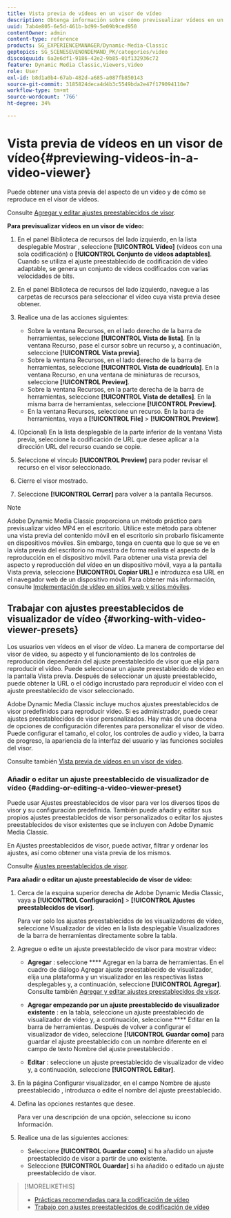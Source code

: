 ```yaml
---
title: Vista previa de vídeos en un visor de vídeo
description: Obtenga información sobre cómo previsualizar vídeos en un visualizador de vídeo.
uuid: 7ab4e805-6e5d-461b-bd99-5e09b9ced950
contentOwner: admin
content-type: reference
products: SG_EXPERIENCEMANAGER/Dynamic-Media-Classic
geptopics: SG_SCENESEVENONDEMAND_PK/categories/video
discoiquuid: 6a2e6df1-9186-42e2-9b85-01f132936c72
feature: Dynamic Media Classic,Viewers,Video
role: User
exl-id: b8d1a0b4-67ab-482d-a685-a087fb850143
source-git-commit: 3185824deca4d4b3c5549bda2e47f179094110e7
workflow-type: tm+mt
source-wordcount: '766'
ht-degree: 34%

---
```


# Vista previa de vídeos en un visor de vídeo{#previewing-videos-in-a-video-viewer}

Puede obtener una vista previa del aspecto de un vídeo y de cómo se reproduce en el visor de vídeos.

Consulte [Agregar y editar ajustes preestablecidos de visor](application-setup.md#adding_and_editing_viewer_presets).

**Para previsualizar vídeos en un visor de vídeo:**

1. En el panel Biblioteca de recursos del lado izquierdo, en la lista desplegable Mostrar , seleccione **[!UICONTROL Vídeo]** (vídeos con una sola codificación) o **[!UICONTROL Conjunto de vídeos adaptables]**. Cuando se utiliza el ajuste preestablecido de codificación de vídeo adaptable, se genera un conjunto de vídeos codificados con varias velocidades de bits.
1. En el panel Biblioteca de recursos del lado izquierdo, navegue a las carpetas de recursos para seleccionar el vídeo cuya vista previa desee obtener.
1. Realice una de las acciones siguientes:

   * Sobre la ventana Recursos, en el lado derecho de la barra de herramientas, seleccione **[!UICONTROL Vista de lista]**. En la ventana Recurso, pase el cursor sobre un recurso y, a continuación, seleccione **[!UICONTROL Vista previa]**.
   * Sobre la ventana Recursos, en el lado derecho de la barra de herramientas, seleccione **[!UICONTROL Vista de cuadrícula]**. En la ventana Recurso, en una ventana de miniaturas de recursos, seleccione **[!UICONTROL Preview]**.
   * Sobre la ventana Recursos, en la parte derecha de la barra de herramientas, seleccione **[!UICONTROL Vista de detalles]**. En la misma barra de herramientas, seleccione **[!UICONTROL Preview]**.
   * En la ventana Recursos, seleccione un recurso. En la barra de herramientas, vaya a **[!UICONTROL File]** > **[!UICONTROL Preview]**.

1. (Opcional) En la lista desplegable de la parte inferior de la ventana Vista previa, seleccione la codificación de URL que desee aplicar a la dirección URL del recurso cuando se copie.
1. Seleccione el vínculo **[!UICONTROL Preview]** para poder revisar el recurso en el visor seleccionado.
1. Cierre el visor mostrado.
1. Seleccione **[!UICONTROL Cerrar]** para volver a la pantalla Recursos.

>[!NOTE]
>
>Adobe Dynamic Media Classic proporciona un método práctico para previsualizar vídeo MP4 en el escritorio. Utilice este método para obtener una vista previa del contenido móvil en el escritorio sin probarlo físicamente en dispositivos móviles. Sin embargo, tenga en cuenta que lo que se ve en la vista previa del escritorio no muestra de forma realista el aspecto de la reproducción en el dispositivo móvil. Para obtener una vista previa del aspecto y reproducción del vídeo en un dispositivo móvil, vaya a la pantalla Vista previa, seleccione **[!UICONTROL Copiar URL]** e introduzca esa URL en el navegador web de un dispositivo móvil. Para obtener más información, consulte [Implementación de vídeo en sitios web y sitios móviles](deploying-video-websites-mobile-sites.md#deploying_video_to_your_websites_and_mobile_sites).

## Trabajar con ajustes preestablecidos de visualizador de vídeo {#working-with-video-viewer-presets}

Los usuarios ven vídeos en el visor de vídeo. La manera de comportarse del visor de vídeo, su aspecto y el funcionamiento de los controles de reproducción dependerán del ajuste preestablecido de visor que elija para reproducir el vídeo. Puede seleccionar un ajuste preestablecido de vídeo en la pantalla Vista previa. Después de seleccionar un ajuste preestablecido, puede obtener la URL o el código incrustado para reproducir el vídeo con el ajuste preestablecido de visor seleccionado.

Adobe Dynamic Media Classic incluye muchos ajustes preestablecidos de visor predefinidos para reproducir vídeo. Si es administrador, puede crear ajustes preestablecidos de visor personalizados. Hay más de una docena de opciones de configuración diferentes para personalizar el visor de vídeo. Puede configurar el tamaño, el color, los controles de audio y vídeo, la barra de progreso, la apariencia de la interfaz del usuario y las funciones sociales del visor.

Consulte también [Vista previa de vídeos en un visor de vídeo](previewing-videos-video-viewer.md#previewing_videos_in_a_video_viewer).

### Añadir o editar un ajuste preestablecido de visualizador de vídeo {#adding-or-editing-a-video-viewer-preset}

Puede usar Ajustes preestablecidos de visor para ver los diversos tipos de visor y su configuración predefinida. También puede añadir y editar sus propios ajustes preestablecidos de visor personalizados o editar los ajustes preestablecidos de visor existentes que se incluyen con Adobe Dynamic Media Classic.

En Ajustes preestablecidos de visor, puede activar, filtrar y ordenar los ajustes, así como obtener una vista previa de los mismos.

Consulte [Ajustes preestablecidos de visor](application-setup.md#viewer_presets).

**Para añadir o editar un ajuste preestablecido de visor de vídeo:**

1. Cerca de la esquina superior derecha de Adobe Dynamic Media Classic, vaya a **[!UICONTROL Configuración]** > **[!UICONTROL Ajustes preestablecidos de visor]**.

   Para ver solo los ajustes preestablecidos de los visualizadores de vídeo, seleccione Visualizador de vídeo en la lista desplegable Visualizadores de la barra de herramientas directamente sobre la tabla.

1. Agregue o edite un ajuste preestablecido de visor para mostrar vídeo:

   * **Agregar** : seleccione  **** Agregar en la barra de herramientas. En el cuadro de diálogo Agregar ajuste preestablecido de visualizador, elija una plataforma y un visualizador en las respectivas listas desplegables y, a continuación, seleccione **[!UICONTROL Agregar]**.
   Consulte también [Agregar y editar ajustes preestablecidos de visor](application-setup.md#adding_and_editing_viewer_presets).

   * **Agregar empezando por un ajuste preestablecido de visualizador existente** : en la tabla, seleccione un ajuste preestablecido de visualizador de vídeo y, a continuación, seleccione  **** Editar en la barra de herramientas.
   Después de volver a configurar el visualizador de vídeo, seleccione **[!UICONTROL Guardar como]** para guardar el ajuste preestablecido con un nombre diferente en el campo de texto Nombre del ajuste preestablecido .

   * **Editar** : seleccione un ajuste preestablecido de visualizador de vídeo y, a continuación, seleccione  **[!UICONTROL Editar]**.



1. En la página Configurar visualizador, en el campo Nombre de ajuste preestablecido , introduzca o edite el nombre del ajuste preestablecido.
1. Defina las opciones restantes que desee.

   Para ver una descripción de una opción, seleccione su icono Información.

1. Realice una de las siguientes acciones:

   * Seleccione **[!UICONTROL Guardar como]** si ha añadido un ajuste preestablecido de visor a partir de uno existente.
   * Seleccione **[!UICONTROL Guardar]** si ha añadido o editado un ajuste preestablecido de visor.

>[!MORELIKETHIS]
>
>* [Prácticas recomendadas para la codificación de vídeo](uploading-encoding-videos.md#best_practices_for_video_encoding)
>* [Trabajo con ajustes preestablecidos de codificación de vídeo](uploading-encoding-videos.md#working_with_video_encoding_presets)

